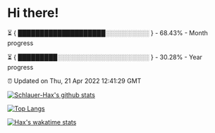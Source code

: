 # Hi there!

⏳ { ████████████████████░░░░░░░░░░ } - 68.43% - Month progress

⏳ { █████████░░░░░░░░░░░░░░░░░░░░░ } - 30.28% - Year progress

⏰ Updated on Thu, 21 Apr 2022 12:41:29 GMT


[![Schlauer-Hax's github stats](https://github-readme-stats.vercel.app/api?username=Schlauer-Hax&show_icons=true&theme=dark&count_private=true)](https://github.com/Schlauer-Hax)


[![Top Langs](https://github-readme-stats.vercel.app/api/top-langs/?username=Schlauer-Hax&layout=compact&theme=dark)](https://github.com/Schlauer-Hax?tab=repositories)


[![Hax's wakatime stats](https://github-readme-stats.vercel.app/api/wakatime?username=Hax&theme=dark)](https://wakatime.com/@Hax)

